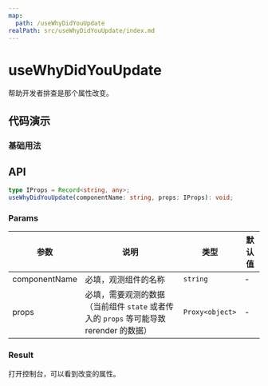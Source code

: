 ```yaml
---
map:
  path: /useWhyDidYouUpdate
realPath: src/useWhyDidYouUpdate/index.md
---
```


# useWhyDidYouUpdate

帮助开发者排查是那个属性改变。

## 代码演示

### 基础用法

<demo src="./demo/demo.vue"
  language="vue"
  title="基本用法"
  desc="控制台查看打印结果">
</demo>

## API

```typescript
type IProps = Record<string, any>;
useWhyDidYouUpdate(componentName: string, props: IProps): void;
```

### Params

| 参数          | 说明                                                                                   | 类型     | 默认值 |
| ------------- | -------------------------------------------------------------------------------------- | -------- | ------ |
| componentName | 必填，观测组件的名称                                                                   | `string` | -      |
| props         | 必填，需要观测的数据（当前组件 `state` 或者传入的 `props` 等可能导致 rerender 的数据） | `Proxy<object>` | -      |

### Result

打开控制台，可以看到改变的属性。
